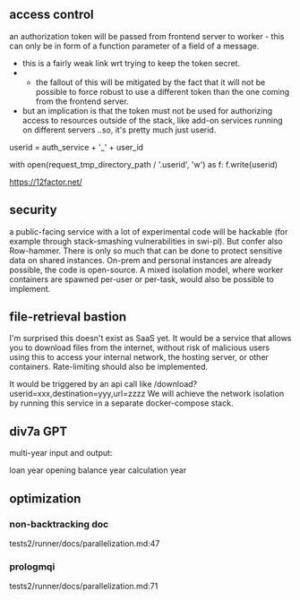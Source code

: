## access control

an authorization token will be passed from frontend server to worker - 
this can only be in form of a function parameter of a field of a message.
- this is a fairly weak link wrt trying to keep the token secret.
-  - the fallout of this will be mitigated by the fact that it will not be possible to force robust to use a different token than the one coming from the frontend server.
- but an implication is that the token must not be used for authorizing access to resources outside of the stack, like add-on services running on different servers 
..so, it's pretty much just userid.

userid = auth_service + '_' + user_id

with open(request_tmp_directory_path / '.userid', 'w') as f:
    f.write(userid)
    
https://12factor.net/



## security

a public-facing service with a lot of experimental code will be hackable (for example through stack-smashing vulnerabilities in swi-pl). But confer also Row-hammer. There is only so much that can be done to protect sensitive data on shared instances. On-prem and personal instances are already possible, the code is open-source. A mixed isolation model, where worker containers are spawned per-user or per-task, would also be possible to implement.


## file-retrieval bastion
I'm surprised this doesn't exist as SaaS yet. It would be a service that allows you to download files from the internet, without risk of malicious users using this to access your internal network, the hosting server, or other containers. Rate-limiting should also be implemented.

It would be triggered by an api call like /download?userid=xxx,destination=yyy,url=zzzz
We will achieve the network isolation by running this service in a separate docker-compose stack.


## div7a GPT

multi-year input and output:

loan year
opening balance year
calculation year




## optimization
### non-backtracking doc
tests2/runner/docs/parallelization.md:47
### prologmqi
tests2/runner/docs/parallelization.md:71


